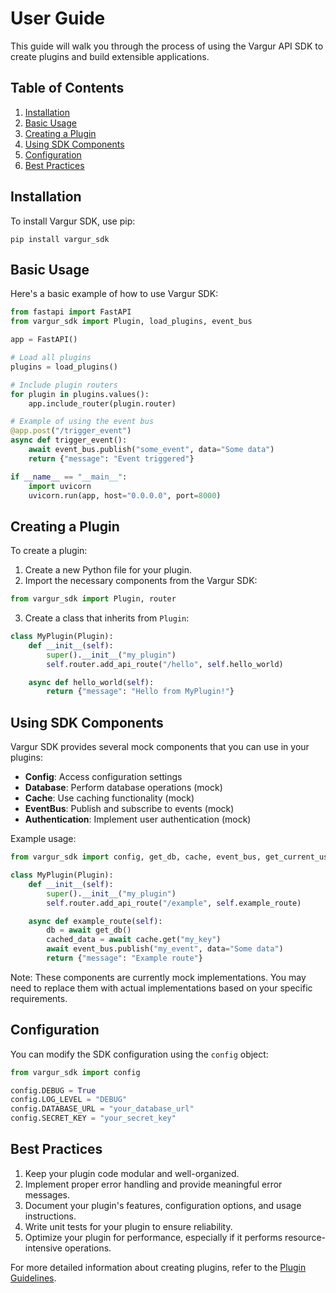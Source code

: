 # User Guide

This guide will walk you through the process of using the Vargur API SDK to create plugins and build extensible applications.

## Table of Contents

1. [Installation](#installation)
2. [Basic Usage](#basic-usage)
3. [Creating a Plugin](#creating-a-plugin)
4. [Using SDK Components](#using-sdk-components)
5. [Configuration](#configuration)
6. [Best Practices](#best-practices)

## Installation

To install Vargur SDK, use pip:

```
pip install vargur_sdk
```

## Basic Usage

Here's a basic example of how to use Vargur SDK:

```python
from fastapi import FastAPI
from vargur_sdk import Plugin, load_plugins, event_bus

app = FastAPI()

# Load all plugins
plugins = load_plugins()

# Include plugin routers
for plugin in plugins.values():
    app.include_router(plugin.router)

# Example of using the event bus
@app.post("/trigger_event")
async def trigger_event():
    await event_bus.publish("some_event", data="Some data")
    return {"message": "Event triggered"}

if __name__ == "__main__":
    import uvicorn
    uvicorn.run(app, host="0.0.0.0", port=8000)
```

## Creating a Plugin

To create a plugin:

1. Create a new Python file for your plugin.
2. Import the necessary components from the Vargur SDK:

```python
from vargur_sdk import Plugin, router
```

3. Create a class that inherits from `Plugin`:

```python
class MyPlugin(Plugin):
    def __init__(self):
        super().__init__("my_plugin")
        self.router.add_api_route("/hello", self.hello_world)

    async def hello_world(self):
        return {"message": "Hello from MyPlugin!"}
```

## Using SDK Components

Vargur SDK provides several mock components that you can use in your plugins:

- **Config**: Access configuration settings
- **Database**: Perform database operations (mock)
- **Cache**: Use caching functionality (mock)
- **EventBus**: Publish and subscribe to events (mock)
- **Authentication**: Implement user authentication (mock)

Example usage:

```python
from vargur_sdk import config, get_db, cache, event_bus, get_current_user

class MyPlugin(Plugin):
    def __init__(self):
        super().__init__("my_plugin")
        self.router.add_api_route("/example", self.example_route)

    async def example_route(self):
        db = await get_db()
        cached_data = await cache.get("my_key")
        await event_bus.publish("my_event", data="Some data")
        return {"message": "Example route"}
```

Note: These components are currently mock implementations. You may need to replace them with actual implementations based on your specific requirements.

## Configuration

You can modify the SDK configuration using the `config` object:

```python
from vargur_sdk import config

config.DEBUG = True
config.LOG_LEVEL = "DEBUG"
config.DATABASE_URL = "your_database_url"
config.SECRET_KEY = "your_secret_key"
```

## Best Practices

1. Keep your plugin code modular and well-organized.
2. Implement proper error handling and provide meaningful error messages.
3. Document your plugin's features, configuration options, and usage instructions.
4. Write unit tests for your plugin to ensure reliability.
5. Optimize your plugin for performance, especially if it performs resource-intensive operations.

For more detailed information about creating plugins, refer to the [Plugin Guidelines](plugin-guidelines.md).